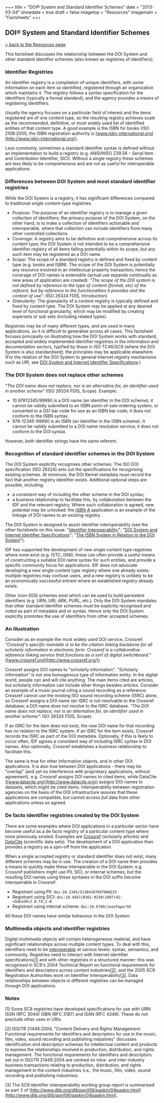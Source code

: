 +++
title = "DOI® System and Standard Identifier Schemes"
date = "2013-03-04"
showdate = true
draft = false
imagetop = "Resources"
imagemain = "Factsheets"
+++

## DOI® System and Standard Identifier Schemes

[< back to the Resources page](../)

This factsheet discusses the relationship between the DOI System and other standard identifier schemes (also known as registries of identifiers).

### Identifier Registries

An identifier registry is a compilation of unique identifiers, with some information on each item so identified, registered through an organization which maintains it. The registry follows a syntax specification for the identifiers (typically a formal standard), and the agency provides a means of registering identifiers.

Usually the agency focuses on a particular field of interest and the items registered are of one content type, so the resulting registry achieves scale as the recommended, definitive, or most widely used list of identified entities of that content type. A good example is the ISBN for books (ISO 2108:2005; the ISBN registration authority is [www.isbn-international.org](http://www.isbn-international.org)).

Less commonly, sometimes a standard identifier syntax is defined without an implementation to build a registry (e.g. ANSI/NISO Z39.56 – Serial Item and Contribution Identifier, SICI). Without a single registry these schemes are less likely to be comprehensive and are not as useful for interoperable applications.

### Differences between DOI System and most standard identifier registries

While the DOI System is a registry, it has significant differences compared to traditional single content-type registries:

*   _Purpose_: The purpose of an identifier registry is to manage a given collection of identifiers; the primary purpose of the DOI System, on the other hand, is to make a collection of identifiers actionable and interoperable, where that collection can include identifiers from many other controlled collections.
*   _Coverage_: A registry aims to be definitive and comprehensive across its content type; the DOI System is not intended to be a comprehensive identifier registry of all items falling potentially within its scope, but any such item may be registered as a DOI name.
*   _Scope_: The scope of a standard registry is defined and fixed by content type (e.g. books and ISBN). The scope of the DOI System is potentially any resource involved in an intellectual property transaction; hence the coverage of DOI names is extensible (actual use expands continually as new areas of application are created): _"The scope of the DOI system is not defined by reference to the type of content (format, etc) of the referent, but by reference to the functionalities it provides and the context of use"._ (ISO 26324 FDIS, Introduction)
*   _Granularity_: The granularity of a content registry is typically defined and fixed by content type. The DOI System may be applied at any desired level of functional granularity, which may be modified by creating supersets or sub sets (including related types).

Registries may be of many different types, and are used in many applications, so it is difficult to generalise across all cases. This factsheet focuses principally on illustrating how the DOI System works with standard, accepted and widely implemented identifier registries in the information and documentation sectors, typified by those in ISO TC46/SC9 (where the DOI System is also standardised); the principles may be applicable elsewhere. (For the relation of the DOI System to general Internet registry mechanisms such as URI, see [DOI System and Internet Identifier Specifications](../doi-system-and-internet-identifier-specifications).)

### The DOI System does not replace other schemes

_"The DOI name does not replace, nor is an alternative for, an identifier used in another scheme"_ (ISO 26324 FDIS, Scope). Example:

*   10.97812345/99990 is a DOI name (an identifier in the DOI scheme); it cannot be validly submitted to an ISBN point-of-sale ordering system, or converted to a GS1 bar code for use as an ISBN bar code; it does not conform to the ISBN syntax.
*   978-12345-99990 is an ISBN (an identifier in the ISBN scheme). It cannot be validly submitted to a DOI name resolution service; it does not conform to the DOI syntax.

However, both identifier strings have the same referent.

### Recognition of standard identifier schemes in the DOI System

The DOI System explicitly recognises other schemes. The ISO DOI specification (ISO 26324) sets out the specifications for recognising existing schemes. At minimum, the DOI Kernel metadata must record the fact that another registry identifier exists. Additional optional steps are possible, including:

*   a consistent way of including the other scheme in the DOI syntax;
*   a business relationship to facilitate this, by collaboration between the IDF and the relevant registry. Where such collaboration is agreed, new potential may be unlocked: the [ISBN-A](../doi-system-and-the-isbn-system) application is an example of the linkage of DOI names to an existing registry.

The DOI System is designed to assist identifier interoperability (see the other factsheets on this issue: "[Identifier Interoperability](../identifier-interoperability)"; "[DOI System and Internet Identifier Specifications](../doi-system-and-internet-identifier-specifications)"; "[The ISBN System in Relation to the DOI System](../doi-system-and-the-isbn-system)").

IDF has supported the development of new single content type registries where none exist (e.g. ISTC, ISNI); these can often provide a useful means of constructing a suitable DOI name syntax for such entities, and provide a specific community focus for applications. IDF does not advocate developing a new single content type registry where one already exists: multiple registries may confuse users, and a new registry is unlikely to be an economically successful entrant where an established registry already exists.

Other (non-DOI) schemes exist which can be used to build persistent identifiers (e.g. URN; URI; ARK; PURL, etc.). Only the DOI System mandates that other standard identifier schemes must be explicitly recognised and noted as part of metadata and or syntax. Hence only the DOI System explicitly promotes the use of identifiers from other accepted schemes.

### An illustration

Consider as an example the most widely used DOI service, Crossref: _"Crossref's specific mandate is to be the citation linking backbone for all scholarly information in electronic form. Crossref is a collaborative reference linking service that functions as a sort of digital switchboard."_ ([www.crossref.org](http://www.crossref.org/))

Crossref assigns DOI names to "scholarly information". "Scholarly information" is not one homogenous type of information entity. In the digital world, people can and will cite anything. The main items cited are articles, but scholarly information can include other things besides articles. Consider an example of a music journal citing a sound recording as a reference: Crossref cannot use the existing ISO sound recording scheme (ISRC) alone, so Crossref assigns a DOI name (an ISRC is not resolvable to the Crossref database; a DOI name does not resolve to the ISRC database. _"The DOI name does not replace, nor is an alternative for, an identifier used in another scheme"_: ISO 26324 FDIS, Scope).

If an ISRC for the item does not exist, the new DOI name for that recording has no relation to the ISRC system. If an ISRC for the item exists, Crossref records the ISRC as part of the DOI metadata. Optionally, if this is likely to occur often, IDF agrees a consistent way of including ISRC syntax in DOI names. Also optionally, Crossref establishes a business relationship to facilitate this.

The same is true for other information objects, and in other DOI applications. It is also true between DOI applications - there may be "overlap" (and yet no interference with proprietary applications, without agreement), e.g. Crossref assigns DOI names to cited items, while DataCite ([www.datacite.org](http://www.datacite.org)) assigns DOI names to datasets, which might be cited items. Interoperability between registration agencies on the basis of the DOI infrastructure assures that these applications are compatible, but cannot access _full_ data from other applications unless so agreed.

### De facto identifier registries created by the DOI System

There are some examples where DOI applications in a particular sector have become useful as a de facto registry of a particular content type where none previously existed. Examples are [Crossref](http://www.crossref.org/) (scholarly articles) and [DataCite](http://www.datacite.org) (scientific data sets). The development of a DOI application then provides a registry as a spin-off from the application.

When a single accepted registry or standard identifier does not exist, many different schemes may be in use. The creation of a DOI name then provides a means to quickly make these interoperable in the DOI System: e.g. Crossref publishers might use PII, SICI, or internal schemes, but the resulting DOI names using these syntaxes in the DOI suffix become interoperable in Crossref:

*   Registrant using PII: `doi:10.2345/S1384107697000225`
*   Registrant using SICI: `doi:10.4567/0361-9230(1997)42:<OaEoSR>2.0.TX;2-B`
*   Registrant using internal scheme: `doi:10.6789/JoesPaper56`

All these DOI names have similar behaviour in the DOI System.

### Multimedia objects and identifier registries

Digital multimedia objects will contain heterogeneous material, and have significant relationships across multiple content types. To deal with this, identifiers need to be [interoperable](../identifier-interoperability) at various levels: syntax, semantics, and community. Registries need to interact with Internet identifier specifications\[[1](#1)\] and with other registries in a structured manner: this was recognised in SC9's 2004 Technical Report on functional requirements for identifiers and descriptors across content industries\[[2](#2)\], and the 2005 SC9 Registration Authorities work on Identifier Interoperability\[[3](#3)\]. Data relationships between objects in different registries can be managed through DOI applications.

### Notes

\[1\] <a name="1"></a>Some SC9 registries have developed specifications for use with URN: ISSN (RFC 3044) ISBN (RFC 3187) and ISAN (RFC 4246). These do not preclude other uses in URIs.

\[2\] <a name="2"></a>ISO/TR 21449:2004, "Content Delivery and Rights Management: Functional requirements for identifiers and descriptors for use in the music, film, video, sound recording and publishing industries" discusses identification and description schemas for intellectual content and products to express the relationships involved in production, distribution, and rights management. The functional requirements for identifiers and descriptors set out in ISO/TR 21449:2004 are centred on intra- and inter-industry business transactions relating to production, distribution, and rights management in the content industries (i.e., the music, film, video, sound recording and publishing industries).

\[3\] <a name="3"></a>The SC9 identifier interoperability working group report is summarised as part 2 of [http://www.dlib.org/dlib/april06/paskin/04paskin.html](http://www.dlib.org/dlib/april06/paskin/04paskin.html).